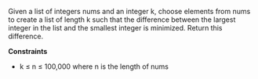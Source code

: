 Given a list of integers nums and an integer k, choose elements from nums to create a list of length k such that the difference between the largest integer in the list and the smallest integer is minimized. Return this difference.

**Constraints**

- k ≤ n ≤ 100,000 where n is the length of nums